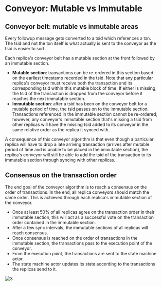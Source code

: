 # Conveyor: Mutable vs Immutable

## Conveyor belt: mutable vs inmutable areas

Every followup message gets converted to a tsid which references a txn. The tsid and not the txn itself is what actually is sent to the conveyor as the tsid is easier to sort. 

Each replica's conveyor belt has a mutable section at the front followed by an immutable section.

* **Mutable section**: transactions can be re-ordered in this section based on the earliest timestamp recorded in the tsid. Note that any particular replica's conveyor must receive both the transaction and its corresponding tsid within this mutable block of time. If either is missing, the tsid of the transaction is dropped from the conveyor before it reaches the next immutable section.
* **Immutable section**: after a tsid has been on the conveyor belt for a mutable period of time, the tsid passes on to the immutable section. Transactions referenced in the immutable section cannot be re-ordered; however, any conveyor's immutable section that's missing a tsid from other replicas will have the missing tsid added to its conveyor in the same relative order as the replica it synced with.

A consequence of this conveyor algorithm is that even though a particular replica will have to drop a late arriving transaction (arrives after mutable period of time and is unable to be placed in the immutable section), the replica's conveyor will still be able to add the tsid of the transaction to its immutable section through syncing with other replicas.

## Consensus on the transaction order

The end goal of the conveyor algorithm is to reach a consensus on the order of transactions. In the end, all replica conveyors should match the same order. This is achieved through each replica's immutable section of the conveyor. 

* Once at least 50% of all replicas agree on the transaction order in their immutable section, this will act as a successful vote on the transaction order contained in the immutable section.
* After a few sync intervals, the immutable sections of all replicas will reach consensus.
* Once consensus is reached on the order of transactions in the immutable section, the transactions pass to the execution point of the conveyor.
* From the execution point, the transactions are sent to the state machine actor.
* The state machine actor updates its state according to the transactions the replicas send to it.

![3](https://user-images.githubusercontent.com/86096370/159138357-b1c0729a-04e8-4ad6-87b4-b9b39cbf71fb.png)
